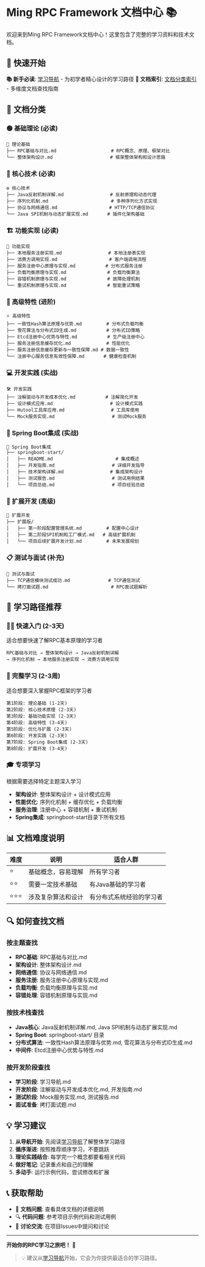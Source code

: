 # Ming RPC Framework 文档中心 📚

欢迎来到Ming RPC Framework文档中心！这里包含了完整的学习资料和技术文档。

## 🚀 快速开始

**📚 新手必读**: [学习导航](./学习导航.md) - 为初学者精心设计的学习路径
**📑 文档索引**: [文档分类索引](./文档分类索引.md) - 多维度文档查找指南

## 📁 文档分类

### 🟢 基础理论 (必读)
```
📖 理论基础
├── RPC基础与对比.md                    # RPC概念、原理、框架对比
└── 整体架构设计.md                     # 框架整体架构和设计思路
```

### 🔧 核心技术 (必读)
```
⚙️ 核心技术
├── Java反射机制详解.md                 # 反射原理和动态代理
├── 序列化机制.md                       # 多种序列化方式实现
├── 协议与网络通信.md                   # HTTP/TCP通信协议
└── Java SPI机制与动态扩展实现.md       # 插件化架构基础
```

### 🏗️ 功能实现 (必读)
```
🔨 功能实现
├── 本地服务注册实现.md                 # 本地注册表实现
├── 消费方调用实现.md                   # 客户端调用流程
├── 服务注册中心原理与实现.md           # 分布式服务注册
├── 负载均衡原理与实现.md               # 负载均衡算法
├── 容错机制原理与实现.md               # 故障处理机制
└── 重试机制原理与实现.md               # 智能重试策略
```

### 🚀 高级特性 (进阶)
```
⭐ 高级特性
├── 一致性Hash算法原理与优势.md         # 分布式负载均衡
├── 雪花算法与分布式ID生成.md           # 分布式ID策略
├── Etcd注册中心优势与特性.md           # 生产级注册中心
├── 服务注册信息缓存优化.md             # 性能优化
├── 服务注册信息缓存更新与一致性保障.md # 数据一致性
└── 注册中心服务信息有效性保障.md       # 健康检查机制
```

### 💻 开发实践 (实战)
```
🛠️ 开发实践
├── 注解驱动与开发成本优化.md           # 注解简化开发
├── 设计模式应用.md                     # 设计模式实践
├── Hutool工具库应用.md                 # 工具库使用
└── Mock服务实现.md                     # 测试Mock服务
```

### 🌱 Spring Boot集成 (实战)
```
🍃 Spring Boot集成
├── springboot-start/
│   ├── README.md                       # 集成概述
│   ├── 开发指南.md                     # 详细开发指导
│   ├── 技术架构详解.md                 # 集成架构设计
│   ├── 测试报告.md                     # 测试用例结果
│   └── 项目总结.md                     # 项目经验总结
```

### 🔮 扩展开发 (高级)
```
🚀 扩展开发
├── 扩展版/
│   ├── 第一阶段配置管理系统.md         # 配置中心设计
│   ├── 第二阶段SPI机制和工厂模式.md   # 高级扩展机制
│   └── 项目后续扩展开发计划.md         # 未来发展规划
```

### 📋 测试与面试 (补充)
```
📝 测试与面试
├── TCP通信模块测试成功.md              # TCP通信测试
└── 拷打面试题.md                       # RPC面试题解析
```

## 🎯 学习路径推荐

### 🏃‍♂️ 快速入门 (2-3天)
适合想要快速了解RPC基本原理的学习者
```
RPC基础与对比 → 整体架构设计 → Java反射机制详解 
→ 序列化机制 → 本地服务注册实现 → 消费方调用实现
```

### 🚀 完整学习 (2-3周)
适合想要深入掌握RPC框架的学习者
```
第1阶段: 理论基础 (1-2天)
第2阶段: 核心技术原理 (2-3天)  
第3阶段: 基础功能实现 (2-3天)
第4阶段: 高级特性 (3-4天)
第5阶段: 优化与扩展 (2-3天)
第6阶段: 开发实践 (2-3天)
第7阶段: Spring Boot集成 (2-3天)
第8阶段: 扩展开发 (3-4天)
```

### 🎓 专项学习
根据需要选择特定主题深入学习
- **架构设计**: 整体架构设计 + 设计模式应用
- **性能优化**: 序列化机制 + 缓存优化 + 负载均衡
- **服务治理**: 注册中心 + 容错机制 + 重试机制
- **Spring集成**: springboot-start目录下所有文档

## 📊 文档难度说明

| 难度 | 说明 | 适合人群 |
|------|------|----------|
| ⭐ | 基础概念，容易理解 | 所有学习者 |
| ⭐⭐ | 需要一定技术基础 | 有Java基础的学习者 |
| ⭐⭐⭐ | 涉及复杂算法和设计 | 有分布式系统经验的学习者 |

## 🔍 如何查找文档

### 按主题查找
- **RPC基础**: RPC基础与对比.md
- **架构设计**: 整体架构设计.md
- **网络通信**: 协议与网络通信.md
- **服务注册**: 服务注册中心原理与实现.md
- **负载均衡**: 负载均衡原理与实现.md
- **容错处理**: 容错机制原理与实现.md

### 按技术栈查找
- **Java核心**: Java反射机制详解.md, Java SPI机制与动态扩展实现.md
- **Spring Boot**: springboot-start/ 目录
- **分布式算法**: 一致性Hash算法原理与优势.md, 雪花算法与分布式ID生成.md
- **中间件**: Etcd注册中心优势与特性.md

### 按开发阶段查找
- **学习阶段**: 学习导航.md
- **开发阶段**: 注解驱动与开发成本优化.md, 开发指南.md
- **测试阶段**: Mock服务实现.md, 测试报告.md
- **面试准备**: 拷打面试题.md

## 💡 学习建议

1. **从导航开始**: 先阅读[学习导航](./学习导航.md)了解整体学习路径
2. **循序渐进**: 按照推荐顺序学习，不要跳跃
3. **理论实践结合**: 每学完一个概念都要看相关代码
4. **做好笔记**: 记录重点和自己的理解
5. **多动手**: 运行示例代码，尝试修改和扩展

## 📞 获取帮助

- 📖 **文档问题**: 查看具体文档的详细说明
- 🔍 **代码问题**: 参考项目示例代码和测试用例
- 💬 **讨论交流**: 在项目Issues中提问和讨论

---

**开始你的RPC学习之旅吧！** 🚀

> 💡 建议从[学习导航](./学习导航.md)开始，它会为你提供最适合的学习路径。
